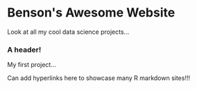 # Benson's Awesome Website

Look at all my cool data science projects...

### A header!

My first project...

Can add hyperlinks here to showcase many R markdown sites!!!

